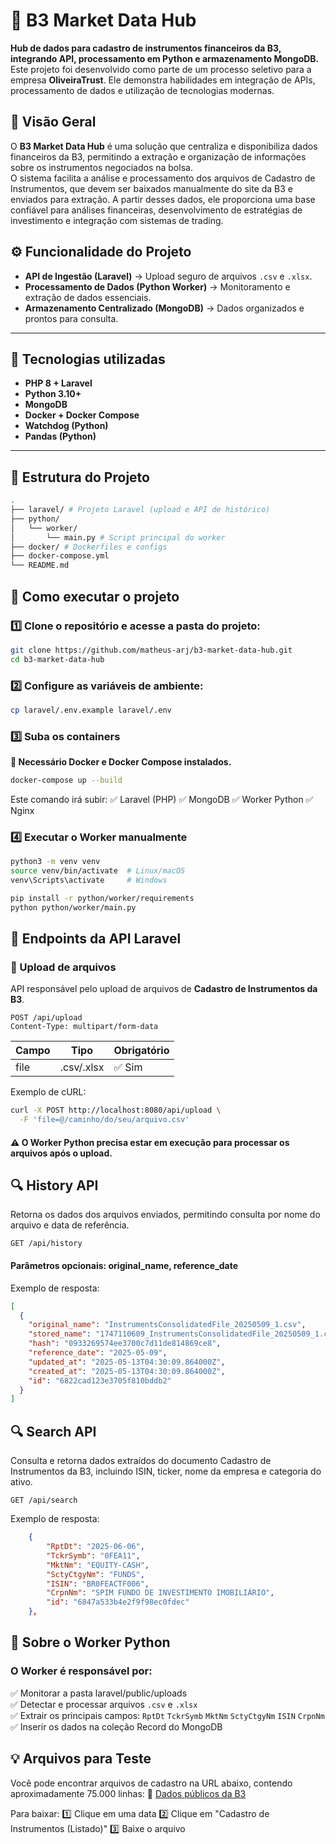 # 🚀 B3 Market Data Hub  
**Hub de dados para cadastro de instrumentos financeiros da B3, integrando API, processamento em Python e armazenamento MongoDB.**
Este projeto foi desenvolvido como parte de um processo seletivo para a empresa **OliveiraTrust**. Ele demonstra habilidades em integração de APIs, processamento de dados e utilização de tecnologias modernas.

## 📌 Visão Geral  
O **B3 Market Data Hub** é uma solução que centraliza e disponibiliza dados financeiros da B3, permitindo a extração e organização de informações sobre os instrumentos negociados na bolsa.<br>
O sistema facilita a análise e processamento dos arquivos de Cadastro de Instrumentos, que devem ser baixados manualmente do site da B3 e enviados para extração. A partir desses dados, ele proporciona uma base confiável para análises financeiras, desenvolvimento de estratégias de investimento e integração com sistemas de trading.

## ⚙️ Funcionalidade do Projeto  
- **API de Ingestão (Laravel)** → Upload seguro de arquivos `.csv` e `.xlsx`.  
- **Processamento de Dados (Python Worker)** → Monitoramento e extração de dados essenciais.  
- **Armazenamento Centralizado (MongoDB)** → Dados organizados e prontos para consulta.  

---

## 🚀 Tecnologias utilizadas  
- **PHP 8 + Laravel**  
- **Python 3.10+**  
- **MongoDB**  
- **Docker + Docker Compose**  
- **Watchdog (Python)**  
- **Pandas (Python)**  

---

## 📁 Estrutura do Projeto  
```sh
.
├── laravel/ # Projeto Laravel (upload e API de histórico)
├── python/
│   └── worker/
│       └── main.py # Script principal do worker
├── docker/ # Dockerfiles e configs
├── docker-compose.yml
└── README.md
```

## 🔧 Como executar o projeto

### 1️⃣ Clone o repositório e acesse a pasta do projeto:
```Bash
git clone https://github.com/matheus-arj/b3-market-data-hub.git
cd b3-market-data-hub
```

### 2️⃣ Configure as variáveis de ambiente:
```Bash
cp laravel/.env.example laravel/.env
```

### 3️⃣ Suba os containers
**🔹 Necessário Docker e Docker Compose instalados.**

```sh
docker-compose up --build
```
Este comando irá subir: ✅ Laravel (PHP) ✅ MongoDB ✅ Worker Python ✅ Nginx

### 4️⃣ Executar o Worker manualmente

```sh
python3 -m venv venv
source venv/bin/activate  # Linux/macOS
venv\Scripts\activate     # Windows

pip install -r python/worker/requirements
python python/worker/main.py
```

## 📝 Endpoints da API Laravel
### 🚀 Upload de arquivos
API responsável pelo upload de arquivos de **Cadastro de Instrumentos da B3**.
```Http
POST /api/upload
Content-Type: multipart/form-data
```

| Campo | Tipo       | Obrigatório |
| ----- | ---------- | ----------- |
| file  | .csv/.xlsx | ✅ Sim       |

Exemplo de cURL:
```sh
curl -X POST http://localhost:8080/api/upload \
  -F 'file=@/caminho/do/seu/arquivo.csv'
```
#### **⚠️ O Worker Python precisa estar em execução para processar os arquivos após o upload.**

## 🔍 History API
Retorna os dados dos arquivos enviados, permitindo consulta por nome do arquivo e data de referência.
```Http
GET /api/history
```
#### Parâmetros opcionais: original_name, reference_date
Exemplo de resposta:
```Json
[
  {
    "original_name": "InstrumentsConsolidatedFile_20250509_1.csv",
    "stored_name": "1747110609_InstrumentsConsolidatedFile_20250509_1.csv",
    "hash": "0933269574ee3700c7d11de814869ce8",
    "reference_date": "2025-05-09",
    "updated_at": "2025-05-13T04:30:09.864000Z",
    "created_at": "2025-05-13T04:30:09.864000Z",
    "id": "6822cad123e3705f810bddb2"
  }
]
```

## 🔍 Search API
Consulta e retorna dados extraídos do documento Cadastro de Instrumentos da B3, incluindo ISIN, ticker, nome da empresa e categoria do ativo.
```Http
GET /api/search
```
Exemplo de resposta:
```Json
    {
        "RptDt": "2025-06-06",
        "TckrSymb": "0FEA11",
        "MktNm": "EQUITY-CASH",
        "SctyCtgyNm": "FUNDS",
        "ISIN": "BR0FEACTF006",
        "CrpnNm": "SPIM FUNDO DE INVESTIMENTO IMOBILIÁRIO",
        "id": "6847a533b4e2f9f98ec0fdec"
    },
```

## 🧠 Sobre o Worker Python
### O Worker é responsável por: 
✅ Monitorar a pasta laravel/public/uploads <br>
✅ Detectar e processar arquivos `.csv` e `.xlsx`<br>
✅ Extrair os principais campos:
`RptDt`
`TckrSymb`
`MktNm`
`SctyCtgyNm`
`ISIN`
`CrpnNm`<br>
✅ Inserir os dados na coleção Record do MongoDB

## 💡 Arquivos para Teste
Você pode encontrar arquivos de cadastro na URL abaixo, contendo aproximadamente 75.000 linhas: 🔗 [Dados públicos da B3](https://www.b3.com.br/pt_br/market-data-e-indices/servicos-de-dados/market-data/consultas/boletim-diario/dados-publicos-de-produtos-listados-e-de-balcao/)

Para baixar: 1️⃣ Clique em uma data 2️⃣ Clique em "Cadastro de Instrumentos (Listado)" 3️⃣ Baixe o arquivo